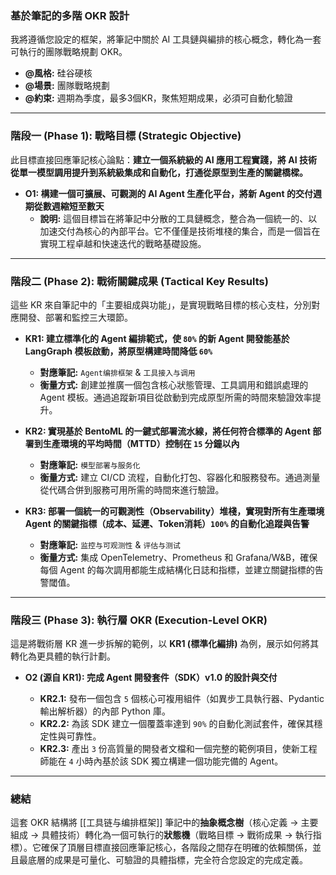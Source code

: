 ### **基於筆記的多階 OKR 設計**

我將遵循您設定的框架，將筆記中關於 AI 工具鏈與編排的核心概念，轉化為一套可執行的團隊戰略規劃 OKR。

*   **@風格:** 硅谷硬核
*   **@場景:** 團隊戰略規劃
*   **@約束:** 週期為季度，最多3個KR，聚焦短期成果，必須可自動化驗證

---

### **階段一 (Phase 1): 戰略目標 (Strategic Objective)**

此目標直接回應筆記核心論點：**建立一個系統級的 AI 應用工程實踐，將 AI 技術從單一模型調用提升到系統級集成和自動化，打通從原型到生產的關鍵橋樑。**

*   **O1: 構建一個可擴展、可觀測的 AI Agent 生產化平台，將新 Agent 的交付週期從數週縮短至數天**
    *   **說明:** 這個目標旨在將筆記中分散的工具鏈概念，整合為一個統一的、以加速交付為核心的內部平台。它不僅僅是技術堆棧的集合，而是一個旨在實現工程卓越和快速迭代的戰略基礎設施。

---

### **階段二 (Phase 2): 戰術關鍵成果 (Tactical Key Results)**

這些 KR 來自筆記中的「主要組成與功能」，是實現戰略目標的核心支柱，分別對應開發、部署和監控三大環節。

*   **KR1: 建立標準化的 Agent 編排範式，使 `80%` 的新 Agent 開發能基於 LangGraph 模板啟動，將原型構建時間降低 `60%`**
    *   **對應筆記:** `Agent编排框架` & `工具接入与调用`
    *   **衡量方式:** 創建並推廣一個包含核心狀態管理、工具調用和錯誤處理的 Agent 模板。通過追蹤新項目從啟動到完成原型所需的時間來驗證效率提升。

*   **KR2: 實現基於 BentoML 的一鍵式部署流水線，將任何符合標準的 Agent 部署到生產環境的平均時間（MTTD）控制在 `15` 分鐘以內**
    *   **對應筆記:** `模型部署与服务化`
    *   **衡量方式:** 建立 CI/CD 流程，自動化打包、容器化和服務發布。通過測量從代碼合併到服務可用所需的時間來進行驗證。

*   **KR3: 部署一個統一的可觀測性（Observability）堆棧，實現對所有生產環境 Agent 的關鍵指標（成本、延遲、Token消耗）`100%` 的自動化追蹤與告警**
    *   **對應筆記:** `监控与可观测性` & `评估与测试`
    *   **衡量方式:** 集成 OpenTelemetry、Prometheus 和 Grafana/W&B，確保每個 Agent 的每次調用都能生成結構化日誌和指標，並建立關鍵指標的告警閾值。

---

### **階段三 (Phase 3): 執行層 OKR (Execution-Level OKR)**

這是將戰術層 KR 進一步拆解的範例，以 **KR1 (標準化編排)** 為例，展示如何將其轉化為更具體的執行計劃。

*   **O2 (源自 KR1): 完成 Agent 開發套件（SDK）v1.0 的設計與交付**

    *   **KR2.1:** 發布一個包含 `5` 個核心可複用組件（如異步工具執行器、Pydantic 輸出解析器）的內部 Python 庫。
    *   **KR2.2:** 為該 SDK 建立一個覆蓋率達到 `90%` 的自動化測試套件，確保其穩定性與可靠性。
    *   **KR2.3:** 產出 `3` 份高質量的開發者文檔和一個完整的範例項目，使新工程師能在 `4` 小時內基於該 SDK 獨立構建一個功能完備的 Agent。

---

### **總結**

這套 OKR 結構將 [[工具链与编排框架]] 筆記中的**抽象概念樹**（核心定義 -> 主要組成 -> 具體技術）轉化為一個可執行的**狀態機**（戰略目標 -> 戰術成果 -> 執行指標）。它確保了頂層目標直接回應筆記核心，各階段之間存在明確的依賴關係，並且最底層的成果是可量化、可驗證的具體指標，完全符合您設定的完成定義。